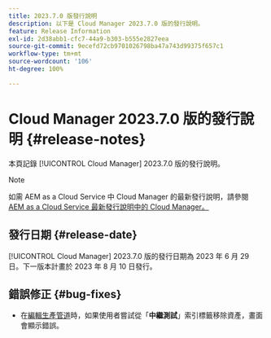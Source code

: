```yaml
---
title: 2023.7.0 版發行說明
description: 以下是 Cloud Manager 2023.7.0 版的發行說明。
feature: Release Information
exl-id: 2d38abb1-cfc7-44a9-b303-b555e2827eea
source-git-commit: 9ecefd72cb9701026798ba47a743d99375f657c1
workflow-type: tm+mt
source-wordcount: '106'
ht-degree: 100%

---
```



# Cloud Manager 2023.7.0 版的發行說明 {#release-notes}

本頁記錄 [!UICONTROL Cloud Manager] 2023.7.0 版的發行說明。

>[!NOTE]
>
>如需 AEM as a Cloud Service 中 Cloud Manager 的最新發行說明，請參閱 [AEM as a Cloud Service 最新發行說明中的 Cloud Manager。](https://experienceleague.adobe.com/docs/experience-manager-cloud-service/content/implementing/using-cloud-manager/release-notes-cloud-manager/release-notes-cm-current.html)

## 發行日期 {#release-date}

[!UICONTROL Cloud Manager] 2023.7.0 版的發行日期為 2023 年 6 月 29 日。下一版本計畫於 2023 年 8 月 10 日發行。

## 錯誤修正 {#bug-fixes}

* 在[編輯生產管道](/help/using/managing-pipelines.md#editing-pipelines)時，如果使用者嘗試從「**中繼測試**」索引標籤移除資產，畫面會顯示錯誤。
